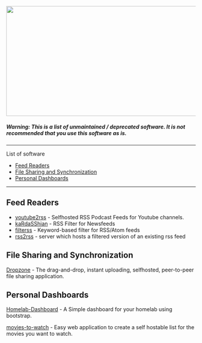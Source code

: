 <p align="center">
  <img width="695" height="293" src="http://pbs.twimg.com/media/CEdxwmjWgAA-0l-.png">
</p>

##### Warning: This is a list of unmaintained / deprecated software. It is not recommended that you use this software as is.
-------------------
List of software
- [Feed Readers](#feed-readers)
- [File Sharing and Synchronization](#file-sharing-and-synchronization)
- [Personal Dashboards](#personal-dashboards)

-------------------

## Feed Readers
- [youtube2rss](https://github.com/livioso/youtube2rss) - Selfhosted RSS Podcast Feeds for Youtube channels.
- [kaRdaSShian](https://github.com/GSmurf/kaRdaSShian) - RSS Filter for Newsfeeds
- [filterss](https://github.com/tmuguet/filterss) - Keyword-based filter for RSS/Atom feeds
- [rss2rss](https://github.com/alasdairhurst/rss2rss) - server which hosts a filtered version of an existing rss feed

## File Sharing and Synchronization
[Dropzone](https://github.com/96AA48/dropzone) - The drag-and-drop, instant uploading, selfhosted, peer-to-peer file sharing application.

## Personal Dashboards
[Homelab-Dashboard](https://github.com/1823alex/Homelab-Dashboard) - A Simple dashboard for your homelab using bootstrap.


[movies-to-watch](https://github.com/petrk94/movies-to-watch) - Easy web application to create a self hostable list for the movies you want to watch.
